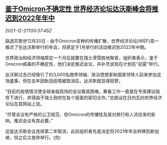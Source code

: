 <!--1640048462000-->
[鉴于Omicron不确定性 世界经济论坛达沃斯峰会将推迟到2022年年中](https://cn.reuters.com/article/davos-forum-delays-1220-mon-idCNKBS2J001S)
------

<div><i>2021-12-21T00:37:45Z</i></div><p>路透苏黎世12月20日 - 由于Omicron变种的传播扩散，世界经济论坛(WEF)周一推迟了在达沃斯举行的年会，将原定于1月举行的活动推迟到2022年中期。</p><p>世界政治和经济领袖原定一个月后就要在瑞士滑雪胜地聚首，组织者表示，鉴于Omicron病毒的不确定性，他们决定推迟会议，并补充说现在计划在“初夏”举行。</p><p>达沃斯过去已经吸引了约3,000名商界领袖、政治思想家和国家领导人前来参加这场盛事，但在去年因新冠疫情被取消后，达沃斯就显得寂寥。</p><p>“目前的疫情情况使全球亲临现场的会议极其困难。筹备工作一直是在专家建议指导下进行，并得益于瑞士政府在各个层面的密切合作，”总部设在日内瓦的世界经济论坛在其网站上说。</p><p>“尽管会议有严格的公卫规范，但Omicron的传播性及其对旅行和人流往来的影响，推迟会议有其必要。”</p><p>这是达沃斯会议连续第二年取消，此前组织者先是决定将2021年年会转移到新加坡，但之后又放弃举行。(完)</p>
